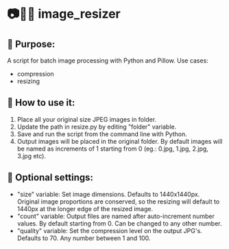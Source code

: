 # 📷📏🤏 image_resizer

## 🤔 Purpose:
A script for batch image processing with Python and Pillow. Use cases:
- compression 
- resizing

## 🧐 How to use it:
1. Place all your original size JPEG images in folder.
2. Update the path in resize.py by editing "folder" variable.
3. Save and run the script from the command line with Python.
4. Output images will be placed in the original folder. By default images will be named as increments of 1 starting from 0 (eg.: 0.jpg, 1.jpg, 2.jpg, 3.jpg etc).

## 🔮 Optional settings:
- "size" variable: Set image dimensions. Defaults to 1440x1440px. Original image proportions are conserved, so the resizing will default to 1440px at the longer edge of the resized image.
- "count" variable: Output files are named after auto-increment number values. By default starting from 0. Can be changed to any other number.
- "quality" variable: Set the compression level on the output JPG's. Defaults to 70. Any number between 1 and 100.
